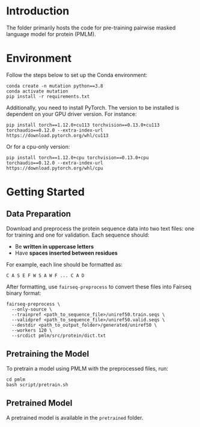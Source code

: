 # Introduction 

The folder primarily hosts the code for pre-training pairwise masked language model for protein (PMLM). 

# Environment

Follow the steps below to set up the Conda environment:
```
conda create -n mutation python==3.8  
conda activate mutation  
pip install -r requirements.txt  
```

Additionally, you need to install PyTorch. The version to be installed is dependent on your GPU driver version. For instance:
```
pip install torch==1.12.0+cu113 torchvision==0.13.0+cu113 torchaudio==0.12.0 --extra-index-url https://download.pytorch.org/whl/cu113
```
Or for a cpu-only version:
```
pip install torch==1.12.0+cpu torchvision==0.13.0+cpu torchaudio==0.12.0 --extra-index-url https://download.pytorch.org/whl/cpu
```

# Getting Started

## Data Preparation

Download and preprocess the protein sequence data into two text files: one for training and one for validation. Each sequence should:  

- Be **written in uppercase letters**  
- Have **spaces inserted between residues**  

For example, each line should be formatted as:  
```
C A S E F W S A W F ... C A D
```

After formatting, use `fairseq-preprocess` to convert these files into Fairseq binary format:  

```
fairseq-preprocess \
  --only-source \
  --trainpref <path_to_sequence_file>/uniref50.train.seqs \
  --validpref <path_to_sequence_file>/uniref50.valid.seqs \
  --destdir <path_to_output_folder>/generated/uniref50 \
  --workers 120 \
  --srcdict pmlm/src/protein/dict.txt
```

## Pretraining the Model
To pretrain a model using PMLM with the preprocessed files, run:
```
cd pmlm
bash script/pretrain.sh
```

## Pretrained Model

A pretrained model is available in the `pretrained` folder.
